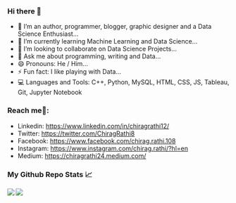 ### Hi there 👋
- 🔭 I’m an author, programmer, blogger, graphic designer and a Data Science Enthusiast...
- 🌱 I’m currently learning Machine Learning and Data Science...
- 👯 I’m looking to collaborate on Data Science Projects...
- 💬 Ask me about programming, writing and Data...
- 😄 Pronouns: He / Him...
- ⚡ Fun fact: I like playing with Data...
- 💻 Languages and Tools: C++, Python, MySQL, HTML, CSS, JS, Tableau, Git, Jupyter Notebook
### Reach me🤙:
- Linkedin: https://www.linkedin.com/in/chiragrathi12/
- Twitter: https://twitter.com/ChiragRathi8
- Facebook: https://www.facebook.com/chirag.rathi.108
- Instagram: https://www.instagram.com/chirag.rathi/?hl=en
- Medium: https://chiragrathi24.medium.com/ 

### My Github Repo Stats 📈

<img align="left" src="https://github-readme-stats.vercel.app/api/?username=chiragrathi24&show_icons=true&title_color=73ffbb&icon_color=73ffbb&text_color=73ffbb&bg_color=151515&count_private=true&hide_title=true" />

<img align="left" src="https://github-readme-stats.vercel.app/api/top-langs/?username=chiragrathi24&show_icons=true&title_color=73ffbb&icon_color=73ffbb&text_color=fff&bg_color=151515&count_private=true&layout=compact" />


<!--
**chiragrathi24/chiragrathi24** is a ✨ _special_ ✨ repository because its `README.md` (this file) appears on your GitHub profile.

Here are some ideas to get you started:

- 🔭 I’m currently working on ...
- 🌱 I’m currently learning ...
- 👯 I’m looking to collaborate on ...
- 🤔 I’m looking for help with ...
- 💬 Ask me about ...
- 📫 How to reach me: ...
- 😄 Pronouns: ...
- ⚡ Fun fact: ...
-->
